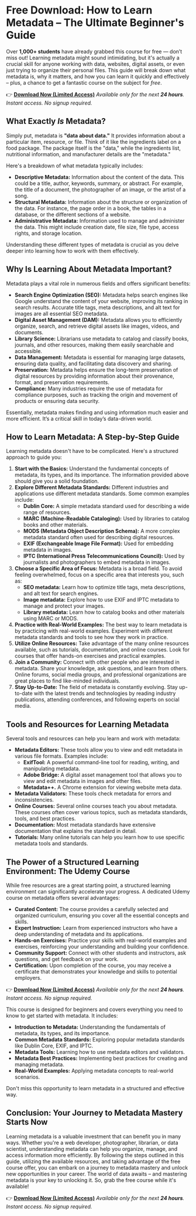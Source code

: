# Free Download: How to Learn Metadata – The Ultimate Beginner's Guide

Over **1,000+ students** have already grabbed this course for free — don’t miss out! Learning metadata might sound intimidating, but it's actually a crucial skill for anyone working with data, websites, digital assets, or even just trying to organize their personal files. This guide will break down what metadata is, why it matters, and how you can learn it quickly and effectively – plus, a chance to get a fantastic course on the subject for *free*.

👉 [**Download Now (Limited Access)**](https://udemywork.com/how-to-learn-metadata)
_Available only for the next **24 hours**. Instant access. No signup required._

## What Exactly *Is* Metadata?

Simply put, metadata is **"data about data."** It provides information about a particular item, resource, or file. Think of it like the ingredients label on a food package. The package itself is the "data," while the ingredients list, nutritional information, and manufacturer details are the "metadata."

Here's a breakdown of what metadata typically includes:

*   **Descriptive Metadata:** Information about the content of the data. This could be a title, author, keywords, summary, or abstract. For example, the title of a document, the photographer of an image, or the artist of a song.
*   **Structural Metadata:** Information about the structure or organization of the data. For instance, the page order in a book, the tables in a database, or the different sections of a website.
*   **Administrative Metadata:** Information used to manage and administer the data. This might include creation date, file size, file type, access rights, and storage location.

Understanding these different types of metadata is crucial as you delve deeper into learning how to work with them effectively.

## Why Is Learning About Metadata Important?

Metadata plays a vital role in numerous fields and offers significant benefits:

*   **Search Engine Optimization (SEO):** Metadata helps search engines like Google understand the content of your website, improving its ranking in search results. Accurate title tags, meta descriptions, and alt text for images are all essential SEO metadata.
*   **Digital Asset Management (DAM):** Metadata allows you to efficiently organize, search, and retrieve digital assets like images, videos, and documents.
*   **Library Science:** Librarians use metadata to catalog and classify books, journals, and other resources, making them easily searchable and accessible.
*   **Data Management:** Metadata is essential for managing large datasets, ensuring data quality, and facilitating data discovery and sharing.
*   **Preservation:** Metadata helps ensure the long-term preservation of digital resources by providing information about their provenance, format, and preservation requirements.
*   **Compliance:** Many industries require the use of metadata for compliance purposes, such as tracking the origin and movement of products or ensuring data security.

Essentially, metadata makes finding and using information much easier and more efficient. It’s a critical skill in today’s data-driven world.

## How to Learn Metadata: A Step-by-Step Guide

Learning metadata doesn't have to be complicated. Here's a structured approach to guide you:

1.  **Start with the Basics:** Understand the fundamental concepts of metadata, its types, and its importance. The information provided above should give you a solid foundation.
2.  **Explore Different Metadata Standards:** Different industries and applications use different metadata standards. Some common examples include:
    *   **Dublin Core:** A simple metadata standard used for describing a wide range of resources.
    *   **MARC (Machine-Readable Cataloging):** Used by libraries to catalog books and other materials.
    *   **MODS (Metadata Object Description Schema):** A more complex metadata standard often used for describing digital resources.
    *   **EXIF (Exchangeable Image File Format):** Used for embedding metadata in images.
    *   **IPTC (International Press Telecommunications Council):** Used by journalists and photographers to embed metadata in images.
3.  **Choose a Specific Area of Focus:** Metadata is a broad field. To avoid feeling overwhelmed, focus on a specific area that interests you, such as:
    *   **SEO metadata:** Learn how to optimize title tags, meta descriptions, and alt text for search engines.
    *   **Image metadata:** Explore how to use EXIF and IPTC metadata to manage and protect your images.
    *   **Library metadata:** Learn how to catalog books and other materials using MARC or MODS.
4.  **Practice with Real-World Examples:** The best way to learn metadata is by practicing with real-world examples. Experiment with different metadata standards and tools to see how they work in practice.
5.  **Utilize Online Resources:** Take advantage of the many online resources available, such as tutorials, documentation, and online courses. Look for courses that offer hands-on exercises and practical examples.
6.  **Join a Community:** Connect with other people who are interested in metadata. Share your knowledge, ask questions, and learn from others. Online forums, social media groups, and professional organizations are great places to find like-minded individuals.
7.  **Stay Up-to-Date:** The field of metadata is constantly evolving. Stay up-to-date with the latest trends and technologies by reading industry publications, attending conferences, and following experts on social media.

## Tools and Resources for Learning Metadata

Several tools and resources can help you learn and work with metadata:

*   **Metadata Editors:** These tools allow you to view and edit metadata in various file formats. Examples include:
    *   **ExifTool:** A powerful command-line tool for reading, writing, and manipulating metadata.
    *   **Adobe Bridge:** A digital asset management tool that allows you to view and edit metadata in images and other files.
    *   **Metadata++.** A Chrome extension for viewing website meta data.
*   **Metadata Validators:** These tools check metadata for errors and inconsistencies.
*   **Online Courses:** Several online courses teach you about metadata. These courses often cover various topics, such as metadata standards, tools, and best practices.
*   **Documentation:** Most metadata standards have extensive documentation that explains the standard in detail.
*   **Tutorials:** Many online tutorials can help you learn how to use specific metadata tools and standards.

## The Power of a Structured Learning Environment: The Udemy Course

While free resources are a great starting point, a structured learning environment can significantly accelerate your progress. A dedicated Udemy course on metadata offers several advantages:

*   **Curated Content:** The course provides a carefully selected and organized curriculum, ensuring you cover all the essential concepts and skills.
*   **Expert Instruction:** Learn from experienced instructors who have a deep understanding of metadata and its applications.
*   **Hands-on Exercises:** Practice your skills with real-world examples and exercises, reinforcing your understanding and building your confidence.
*   **Community Support:** Connect with other students and instructors, ask questions, and get feedback on your work.
*   **Certification:** Upon completion of the course, you may receive a certificate that demonstrates your knowledge and skills to potential employers.

👉 [**Download Now (Limited Access)**](https://udemywork.com/how-to-learn-metadata)
_Available only for the next **24 hours**. Instant access. No signup required._

This course is designed for beginners and covers everything you need to know to get started with metadata. It includes:

*   **Introduction to Metadata:** Understanding the fundamentals of metadata, its types, and its importance.
*   **Common Metadata Standards:** Exploring popular metadata standards like Dublin Core, EXIF, and IPTC.
*   **Metadata Tools:** Learning how to use metadata editors and validators.
*   **Metadata Best Practices:** Implementing best practices for creating and managing metadata.
*   **Real-World Examples:** Applying metadata concepts to real-world scenarios.

Don't miss this opportunity to learn metadata in a structured and effective way.

## Conclusion: Your Journey to Metadata Mastery Starts Now

Learning metadata is a valuable investment that can benefit you in many ways. Whether you're a web developer, photographer, librarian, or data scientist, understanding metadata can help you organize, manage, and access information more efficiently. By following the steps outlined in this guide, utilizing the available resources, and taking advantage of the free course offer, you can embark on a journey to metadata mastery and unlock new opportunities in your career. The world of data awaits – and mastering metadata is your key to unlocking it. So, grab the free course while it's available!

👉 [**Download Now (Limited Access)**](https://udemywork.com/how-to-learn-metadata)
_Available only for the next **24 hours**. Instant access. No signup required._
